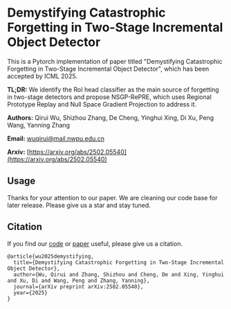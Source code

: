 # Demystifying Catastrophic Forgetting in Two-Stage Incremental Object Detector

This is a Pytorch implementation of paper titled "Demystifying Catastrophic Forgetting in Two-Stage Incremental Object Detector", which has been accepted by ICML 2025.

**TL;DR:** We identify the RoI head classifier as the main source of forgetting in two-stage detectors and propose NSGP-RePRE, which uses Regional Prototype Replay and Null Space Gradient Projection to address it.

**Authors:** Qirui Wu, Shizhou Zhang, De Cheng, Yinghui Xing, Di Xu, Peng Wang, Yanning Zhang

**Email:** wuqirui@mail.nwpu.edu.cn

**Arxiv:** [https://arxiv.org/abs/2502.05540](https://arxiv.org/abs/2502.05540)

## Usage

Thanks for your attention to our paper. We are cleaning our code base for later release. Please give us a star and stay tuned.

## Citation

If you find our [code](https://github.com/fanrena/NSGP-RePRE) or [paper](https://arxiv.org/abs/2502.05540) useful, please give us a citation.

```
@article{wu2025demystifying,
  title={Demystifying Catastrophic Forgetting in Two-Stage Incremental Object Detector},
  author={Wu, Qirui and Zhang, Shizhou and Cheng, De and Xing, Yinghui and Xu, Di and Wang, Peng and Zhang, Yanning},
  journal={arXiv preprint arXiv:2502.05540},
  year={2025}
}

```
